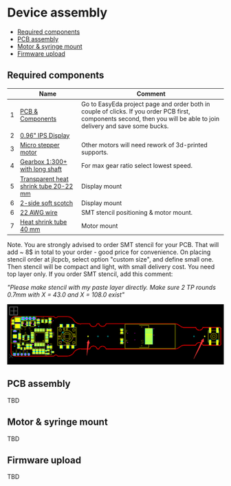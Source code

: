 Device assembly <!-- omit in toc -->
===============

- [Required components](#required-components)
- [PCB assembly](#pcb-assembly)
- [Motor & syringe mount](#motor--syringe-mount)
- [Firmware upload](#firmware-upload)


## Required components

&nbsp; | Name | Comment
-----|-------------|--------
1 | [PCB & Components](https://easyeda.com/speed/AC-speed-control-for-grinder) | Go to EasyEda project page and order both in couple of clicks. If you order PCB first, components second, then you will be able to join delivery and save some bucks.
2 | [0.96" IPS Display](https://www.aliexpress.com/item/32861823719.html) |
3 | [Micro stepper motor](https://www.aliexpress.com/item/32979960185.html) | Other motors will need rework of 3d-printed supports.
4 | [Gearbox 1:300+ with long shaft](https://www.aliexpress.com/item/32987637967.html) | For max gear ratio select lowest speed.
5 | [Transparent heat shrink tube 20-22 mm](https://www.aliexpress.com/item/32791427710.html) | Display mount
6 | [2-side soft scotch](https://www.aliexpress.com/item/33042643312.html) | Display mount
6 | [22 AWG wire](https://www.aliexpress.com/item/32854919883.html) | SMT stencil positioning & motor mount.
7 | [Heat shrink tube 40 mm](https://www.aliexpress.com/item/32791427710.html) | Motor mount

Note. You are strongly advised to order SMT stencil for your PCB. That will
add ~ 8$ in total to your order - good price for convenience. On placing stencil
order at jlcpcb, select option "custom size", and define small one. Then stencil
will be compact and light, with small delivery cost. You need top layer only. If
you order SMT stencil, add this comment:

_"Please make stencil with my paste layer directly. Make sure 2 TP rounds 0.7mm
with X = 43.0 and X = 108.0 exist"_

![](./images/smt_stencil_holes.png)


## PCB assembly

TBD


## Motor & syringe mount

TBD


## Firmware upload

TBD
